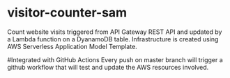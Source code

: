 # visitor-counter-sam
Count website visits triggered from API Gateway REST API and updated by a Lambda function on a DyanamoDB table.
Infrastructure is created using AWS Serverless Application Model Template.

#Integrated with GitHub Actions
Every push on master branch will trigger a github workflow that will test and update the AWS resources involved.
